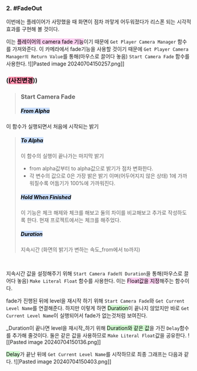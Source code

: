 
### 2. #FadeOut 

이번에는  플레이어가 사망했을 때 화면이 점차 까맣게 어두워졌다가 리스폰 되는 시각적 효과를 구현해 볼 것이다. 

이는 <mark style="background: #FFB8EBA6;">플레이어의 camera fade 기능</mark>이기 때문에  `Get Player Camera Manager` 함수를 가져와준다. 이 카메라에서 fade기능을 사용할 것이기 때문에 `Get Player Camera Manager의 Return Value`를 통해(마우스로 끌어다 놓음) `Start Camera Fade` 함수를 사용한다.
![[Pasted image 20240704150257.png]] 
### (<mark style="background: #FF5582A6;">(사진변경</mark>))

>### Start Camera Fade
>##### <mark style="background: #ADCCFFA6;">From Alpha</mark>
 이 함수가 실행되면서 처음에 시작되는 밝기
>##### <mark style="background: #ADCCFFA6;"> To Alpha</mark>
> 이 함수의 실행이 끝나가는 마지막 밝기
 >
 > - from alpha값부터 to alpha값으로 밝기가 점차 변화한다.
 >- 각 변수의 값으로 0은 가장 밝은 밝기 이며(어두어지지 않은 상태) 1에 가까워질수록 어둡기가 100%에 가까워진다.
 >##### <mark style="background: #ADCCFFA6;">Hold When Finished</mark>
 >이 기능은 체크 해제와 체크를 해보고 둘의 차이를 비교해보고 추가로 작성하도록 한다.
 >현재 프로젝트에서는 체크를 해주었다.
 >##### <mark style="background: #ADCCFFA6;">Duration</mark>
 >지속시간 (화면의 밝기가 변하는 속도_from에서 to까지)
 
 <br>

지속시간 값을 설정해주기 위해 `Start Camera Fade의 Duration`을 통해(마우스로 끌어다 놓음) `Make Literal Float` 함수를 사용한다. 이는 <mark style="background: #FFB8EBA6;">Float값을 지정</mark>해주는 함수이다.

fade가 진행된 뒤에 level을 재시작 하기 위해 `Start Camera Fade`와 `Get Current Level Name`를 연결해준다. 
하지만 이렇게 하면 <mark style="background: #BBFABBA6;">Duration</mark>이 끝나지 않았지만 바로 `Get Current Level Name`이 실행되어서 fade가 없는것처럼 보여진다.

_Duration이 끝나면 level을 재시작_하기 위해 <mark style="background: #BBFABBA6;">Duration와 같은 값</mark>을 가진 `Delay`함수를 추가해 줄것이다. 
둘은 같은 값을 사용하므로 `Make Literal Float`값을 공유한다.
![[Pasted image 20240704150136.png]]

<mark style="background: #BBFABBA6;">Delay</mark>가 끝난 뒤에 `Get Current Level Name`를 시작하므로 최종 그래프는 다음과 같다. 
![[Pasted image 20240704150403.png]]
